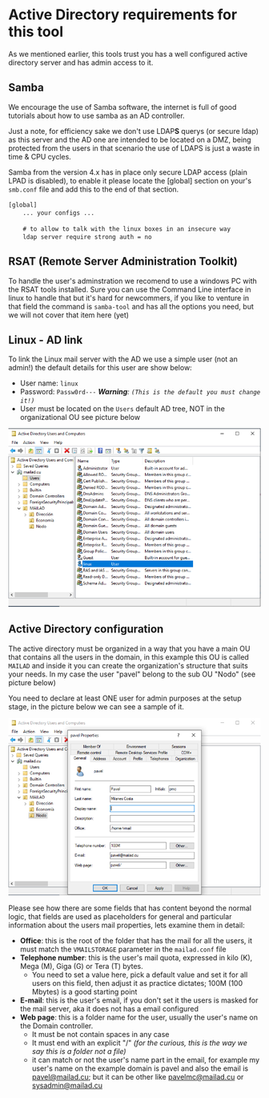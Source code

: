# Active Directory requirements for this tool

As we mentioned earlier, this tools trust you has a well configured active directory server and has admin access to it.

## Samba

We encourage the use of Samba software, the internet is full of good tutorials about how to use samba as an AD controller.

Just a note, for efficiency sake we don't use LDAP**S** querys (or secure ldap) as this server and the AD one are intended to be located on a DMZ, being protected from the users in that scenario the use of LDAPS is just a waste in time & CPU cycles.

Samba from the version 4.x has in place only secure LDAP access (plain LPAD is disabled), to enable it please locate the [global] section on your's `smb.conf` file and add this to the end of that section.

```
[global]
    ... your configs ...

    # to allow to talk with the linux boxes in an insecure way
    ldap server require strong auth = no

```

## RSAT (Remote Server Administration Toolkit)

To handle the user's adminstration we recomend to use a windows PC with the RSAT tools installed. Sure you can use the Command Line interface in linux to handle that but it's hard for newcommers, if you like to venture in that field the command is `samba-tool` and has all the options you need, but we will not cover that item here (yet)

## Linux - AD link

To link the Linux mail server with the AD we use a simple user (not an admin!) the default details for this user are show below:

- User name: `linux`
- Password: `Passw0rd---` _**Warning**: `(This is the default you must change it!)`_
- User must be located on the `Users` default AD tree, NOT in the organizational OU see picture below

![linux user image](imgs/sample_ad_listing_linux_user.png)

## Active Directory configuration

The active directory must be organized in a way that you have a main OU that contains all the users in the domain, in this example this OU is called `MAILAD` and inside it you can create the organization's structure that suits your needs. In my case the user "pavel" belong to the sub OU "Nodo" (see picture below)

You need to declare at least ONE user for admin purposes at the setup stage, in the picture below we can see a sample of it.

![admin use details](imgs/admin_user_details.png)

Please see how there are some fields that has content beyond the normal logic, that fields are used as placeholders for general and particular information about the users mail properties, lets examine them in detail:

- **Office**: this is the root of the folder that has the mail for all the users, it must match the `VMAILSTORAGE` parameter in the `mailad.conf` file
- **Telephone number**: this is the user's mail quota, expressed in kilo (K), Mega (M), Giga (G) or Tera (T) bytes.
  - You need to set a value here, pick a default value and set it for all users on this field, then adjust it as practice dictates; 100M (100 Mbytes) is a good starting point
- **E-mail**: this is the user's email, if you don't set it the users is masked for the mail server, aka it does not has a email configured
- **Web page**: this is a folder name for the user, usually the user's name on the Domain controller.
  - It must be not contain spaces in any case
  - It must end with an explicit "/" _(for the curious, this is the way we say this is a folder not a file)_
  - it can match or not the user's name part in the email, for example my user's name on the example domain is pavel and also the email is pavel@mailad.cu; but it can be other like pavelmc@mailad.cu or sysadmin@mailad.cu
